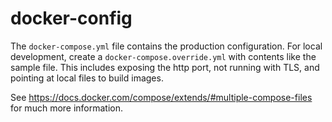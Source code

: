 # docker-config

The `docker-compose.yml` file contains the production configuration. For local development, create a `docker-compose.override.yml` with contents like the sample file. This includes exposing the http port, not running with TLS, and pointing at local files to build images.

See https://docs.docker.com/compose/extends/#multiple-compose-files for much more information.
